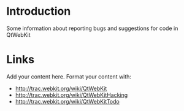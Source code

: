 # Introduction #

Some information about reporting bugs and suggestions for code in QtWebKit

# Links #

Add your content here.  Format your content with:
  * http://trac.webkit.org/wiki/QtWebKit
  * http://trac.webkit.org/wiki/QtWebKitHacking
  * http://trac.webkit.org/wiki/QtWebKitTodo